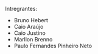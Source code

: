 Intregrantes:

- Bruno Hebert
- Caio Araújo
- Caio Justino
- Marllon Brenno
- Paulo Fernandes Pinheiro Neto
